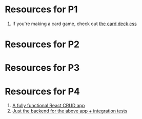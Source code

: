 # Resources for P1
1. If you're making a card game, check out <a href="card-deck-css">the card deck css</a>
# Resources for P2
# Resources for P3
# Resources for P4
1. <a href="react-puppies-crud">A fully functional React CRUD app</a>
2. <a href="integration-testing--puppies-api">Just the backend for the above app + integration tests</a>
